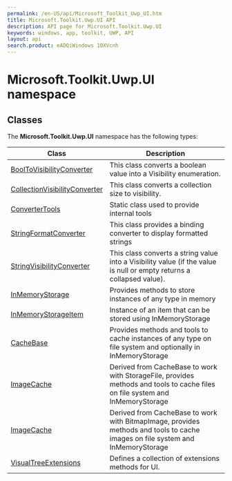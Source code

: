 ```yaml
---
permalink: /en-US/api/Microsoft_Toolkit_Uwp_UI.htm
title: Microsoft.Toolkit.Uwp.UI API 
description: API page for Microsoft.Toolkit.Uwp.UI
keywords: windows, app, toolkit, UWP, API
layout: api
search.product: eADQiWindows 10XVcnh
---
```



# Microsoft.Toolkit.Uwp.UI namespace

## Classes

The **Microsoft.Toolkit.Uwp.UI** namespace has the following types:


| Class | Description |
| --- | --- |
| [BoolToVisibilityConverter](Microsoft_Toolkit_Uwp_UI_Converters_BoolToVisibilityConverter.htm) | This class converts a boolean value into a Visibility enumeration. |
| [CollectionVisibilityConverter](Microsoft_Toolkit_Uwp_UI_Converters_CollectionVisibilityConverter.htm) | This class converts a collection size to visibility. |
| [ConverterTools](Microsoft_Toolkit_Uwp_UI_Converters_ConverterTools.htm) | Static class used to provide internal tools |
| [StringFormatConverter](Microsoft_Toolkit_Uwp_UI_Converters_StringFormatConverter.htm) | This class provides a binding converter to display formatted strings |
| [StringVisibilityConverter](Microsoft_Toolkit_Uwp_UI_Converters_StringVisibilityConverter.htm) | This class converts a string value into a Visibility value (if the value is null or empty returns a collapsed value). |
| [InMemoryStorage](Microsoft_Toolkit_Uwp_UI_InMemoryStorage.htm) | Provides methods to store instances of any type in memory |
| [InMemoryStorageItem](Microsoft_Toolkit_Uwp_UI_InMemoryStorageItem.htm) | Instance of an item that can be stored using InMemoryStorage |
| [CacheBase](Microsoft_Toolkit_Uwp_UI_CacheBase.htm) | Provides methods and tools to cache instances of any type on file system and optionally in InMemoryStorage |
| [ImageCache](Microsoft_Toolkit_Uwp_UI_FileCache.htm) | Derived from CacheBase to work with StorageFile, provides methods and tools to cache files on file system and InMemoryStorage |
| [ImageCache](Microsoft_Toolkit_Uwp_UI_ImageCache.htm) | Derived from CacheBase to work with BitmapImage, provides methods and tools to cache images on file system and InMemoryStorage|
| [VisualTreeExtensions](Microsoft_Toolkit_Uwp_UI_VisualTreeExtensions.htm) | Defines a collection of extensions methods for UI. |
